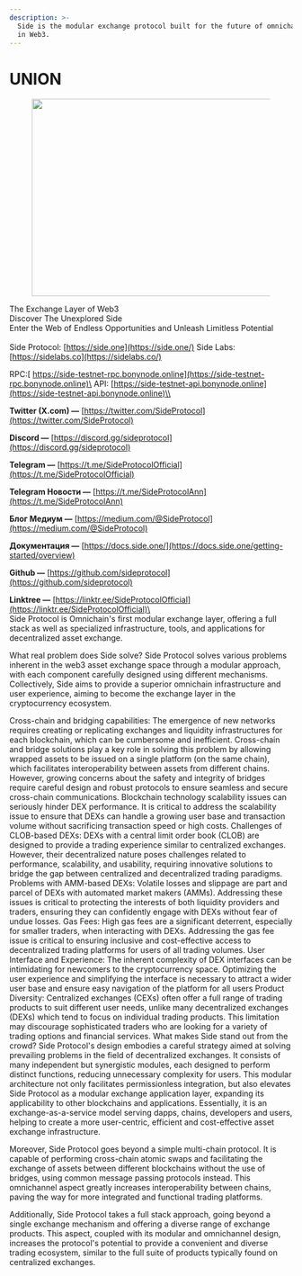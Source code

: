 ```yaml
---
description: >-
  Side is the modular exchange protocol built for the future of omnichain DeFi
  in Web3.
---
```


# UNION

<figure><img src="https://miro.medium.com/v2/resize:fit:1260/0*zFOT-Sli7X6s9_vV.jpg" alt="" height="351" width="700"><figcaption></figcaption></figure>

The Exchange Layer of Web3\
Discover The Unexplored Side\
Enter the Web of Endless Opportunities and Unleash Limitless Potential\
\
Side Protocol: [https://side.one](https://side.one/) Side Labs: [https://sidelabs.co](https://sidelabs.co/)

RPC:[ https://side-testnet-rpc.bonynode.online](https://side-testnet-rpc.bonynode.online)\
API: [https://side-testnet-api.bonynode.online](https://side-testnet-api.bonynode.online)\\

**Twitter (X.com) —** [https://twitter.com/SideProtocol](https://twitter.com/SideProtocol)

**Discord —** [https://discord.gg/sideprotocol](https://discord.gg/sideprotocol)

**Telegram —** [https://t.me/SideProtocolOfficial](https://t.me/SideProtocolOfficial)

**Telegram Новости —** [https://t.me/SideProtocolAnn](https://t.me/SideProtocolAnn)

**Блог Медиум —** [https://medium.com/@SideProtocol](https://medium.com/@SideProtocol)

**Документация —** [https://docs.side.one/](https://docs.side.one/getting-started/overview)

**Github —** [https://github.com/sideprotocol](https://github.com/sideprotocol)

**Linktree —** [https://linktr.ee/SideProtocolOfficial](https://linktr.ee/SideProtocolOfficial)\
\
Side Protocol is Omnichain's first modular exchange layer, offering a full stack as well as specialized infrastructure, tools, and applications for decentralized asset exchange.

What real problem does Side solve? Side Protocol solves various problems inherent in the web3 asset exchange space through a modular approach, with each component carefully designed using different mechanisms. Collectively, Side aims to provide a superior omnichain infrastructure and user experience, aiming to become the exchange layer in the cryptocurrency ecosystem.

Cross-chain and bridging capabilities: The emergence of new networks requires creating or replicating exchanges and liquidity infrastructures for each blockchain, which can be cumbersome and inefficient. Cross-chain and bridge solutions play a key role in solving this problem by allowing wrapped assets to be issued on a single platform (on the same chain), which facilitates interoperability between assets from different chains. However, growing concerns about the safety and integrity of bridges require careful design and robust protocols to ensure seamless and secure cross-chain communications. Blockchain technology scalability issues can seriously hinder DEX performance. It is critical to address the scalability issue to ensure that DEXs can handle a growing user base and transaction volume without sacrificing transaction speed or high costs. Challenges of CLOB-based DEXs: DEXs with a central limit order book (CLOB) are designed to provide a trading experience similar to centralized exchanges. However, their decentralized nature poses challenges related to performance, scalability, and usability, requiring innovative solutions to bridge the gap between centralized and decentralized trading paradigms. Problems with AMM-based DEXs: Volatile losses and slippage are part and parcel of DEXs with automated market makers (AMMs). Addressing these issues is critical to protecting the interests of both liquidity providers and traders, ensuring they can confidently engage with DEXs without fear of undue losses. Gas Fees: High gas fees are a significant deterrent, especially for smaller traders, when interacting with DEXs. Addressing the gas fee issue is critical to ensuring inclusive and cost-effective access to decentralized trading platforms for users of all trading volumes. User Interface and Experience: The inherent complexity of DEX interfaces can be intimidating for newcomers to the cryptocurrency space. Optimizing the user experience and simplifying the interface is necessary to attract a wider user base and ensure easy navigation of the platform for all users Product Diversity: Centralized exchanges (CEXs) often offer a full range of trading products to suit different user needs, unlike many decentralized exchanges (DEXs) which tend to focus on individual trading products. This limitation may discourage sophisticated traders who are looking for a variety of trading options and financial services. What makes Side stand out from the crowd? Side Protocol's design embodies a careful strategy aimed at solving prevailing problems in the field of decentralized exchanges. It consists of many independent but synergistic modules, each designed to perform distinct functions, reducing unnecessary complexity for users. This modular architecture not only facilitates permissionless integration, but also elevates Side Protocol as a modular exchange application layer, expanding its applicability to other blockchains and applications. Essentially, it is an exchange-as-a-service model serving dapps, chains, developers and users, helping to create a more user-centric, efficient and cost-effective asset exchange infrastructure.

Moreover, Side Protocol goes beyond a simple multi-chain protocol. It is capable of performing cross-chain atomic swaps and facilitating the exchange of assets between different blockchains without the use of bridges, using common message passing protocols instead. This omnichannel aspect greatly increases interoperability between chains, paving the way for more integrated and functional trading platforms.

Additionally, Side Protocol takes a full stack approach, going beyond a single exchange mechanism and offering a diverse range of exchange products. This aspect, coupled with its modular and omnichannel design, increases the protocol's potential to provide a convenient and diverse trading ecosystem, similar to the full suite of products typically found on centralized exchanges.
